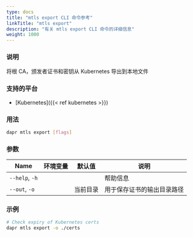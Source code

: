 ```yaml
---
type: docs
title: "mtls export CLI 命令参考"
linkTitle: "mtls export"
description: "有关 mtls export CLI 命令的详细信息"
weight: 1000
---
```


### 说明

将根 CA，颁发者证书和密钥从 Kubernetes 导出到本地文件

### 支持的平台

- [Kubernetes]({{< ref kubernetes >}})

### 用法

```bash
dapr mtls export [flags]
```

### 参数

| Name           | 环境变量 | 默认值  | 说明            |
| -------------- | ---- | ---- | ------------- |
| `--help`, `-h` |      |      | 帮助信息          |
| `--out`, `-o`  |      | 当前目录 | 用于保存证书的输出目录路径 |

### 示例

```bash
# Check expiry of Kubernetes certs
dapr mtls export -o ./certs
```
